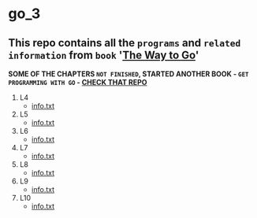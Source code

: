 # go_3
## This repo contains all the `programs` and `related information` from `book` '[The Way to Go](https://www.amazon.in/Way-Go-Thorough-Introduction-Programming/dp/1469769166)'

**SOME OF THE CHAPTERS `NOT FINISHED`, STARTED ANOTHER BOOK - `GET PROGRAMMING WITH GO` - [CHECK THAT REPO](https://github.com/rudyredhat/go_GetProgrammingWithGo)**
1. L4
    - [info.txt](https://github.com/rudyredhat/go_3/blob/main/L04/info.txt)
2. L5
    - [info.txt](https://github.com/rudyredhat/go_3/blob/main/L05/info.txt)
3. L6
    - [info.txt](https://github.com/rudyredhat/go_3/blob/main/L06/info.txt)
4. L7
    - [info.txt](https://github.com/rudyredhat/go_3/blob/main/L07/info.txt)
5. L8
    - [info.txt](https://github.com/rudyredhat/go_3/blob/main/L08/info.txt)
6. L9
    - [info.txt](https://github.com/rudyredhat/go_3/blob/main/L09/info.txt)
7. L10
    - [info.txt](https://github.com/rudyredhat/go_3/blob/main/L10/info.txt)
